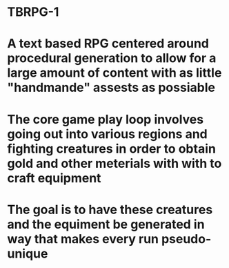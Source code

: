 # TBRPG-1
# A text based RPG centered around procedural generation to allow for a large amount of content with as little "handmande" assests as possiable
# The core game play loop involves going out into various regions and fighting creatures in order to obtain gold and other meterials with with to craft equipment
# The goal is to have these creatures and the equiment be generated in way that makes every run pseudo-unique 
